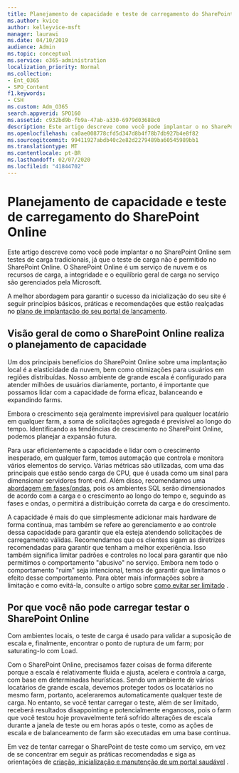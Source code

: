 ```yaml
---
title: Planejamento de capacidade e teste de carregamento do SharePoint Online
ms.author: kvice
author: kelleyvice-msft
manager: laurawi
ms.date: 04/10/2019
audience: Admin
ms.topic: conceptual
ms.service: o365-administration
localization_priority: Normal
ms.collection:
- Ent_O365
- SPO_Content
f1.keywords:
- CSH
ms.custom: Adm_O365
search.appverid: SPO160
ms.assetid: c932bd9b-fb9a-47ab-a330-6979d03688c0
description: Este artigo descreve como você pode implantar o no SharePoint Online sem executar testes de carga tradicionais, pois ele não é permitido.
ms.openlocfilehash: ca0ae008778cfd5d347d8b4f78b7db927b4e8f82
ms.sourcegitcommit: 99411927abdb40c2e82d2279489ba60545989bb1
ms.translationtype: MT
ms.contentlocale: pt-BR
ms.lasthandoff: 02/07/2020
ms.locfileid: "41844702"
---
```

# <a name="capacity-planning-and-load-testing-sharepoint-online"></a>Planejamento de capacidade e teste de carregamento do SharePoint Online
Este artigo descreve como você pode implantar o no SharePoint Online sem testes de carga tradicionais, já que o teste de carga não é permitido no SharePoint Online. O SharePoint Online é um serviço de nuvem e os recursos de carga, a integridade e o equilíbrio geral de carga no serviço são gerenciados pela Microsoft.
  
A melhor abordagem para garantir o sucesso da inicialização do seu site é seguir princípios básicos, práticas e recomendações que estão realçadas no [plano de implantação do seu portal de lançamento](https://docs.microsoft.com/office365/enterprise/planportallaunchroll-out).

## <a name="overview-of-how-sharepoint-online-performs-capacity-planning"></a>Visão geral de como o SharePoint Online realiza o planejamento de capacidade 
Um dos principais benefícios do SharePoint Online sobre uma implantação local é a elasticidade da nuvem, bem como otimizações para usuários em regiões distribuídas. Nosso ambiente de grande escala é configurado para atender milhões de usuários diariamente, portanto, é importante que possamos lidar com a capacidade de forma eficaz, balanceando e expandindo farms.
  
Embora o crescimento seja geralmente imprevisível para qualquer locatário em qualquer farm, a soma de solicitações agregada é previsível ao longo do tempo. Identificando as tendências de crescimento no SharePoint Online, podemos planejar a expansão futura.
  
Para usar eficientemente a capacidade e lidar com o crescimento inesperado, em qualquer farm, temos automação que controla e monitora vários elementos do serviço. Várias métricas são utilizadas, com uma das principais que estão sendo carga de CPU, que é usada como um sinal para dimensionar servidores front-end. Além disso, recomendamos uma [abordagem em fases/ondas](https://docs.microsoft.com/office365/enterprise/planportallaunchroll-out), pois os ambientes SQL serão dimensionados de acordo com a carga e o crescimento ao longo do tempo e, seguindo as fases e ondas, o permitirá a distribuição correta da carga e do crescimento. 

A capacidade é mais do que simplesmente adicionar mais hardware de forma contínua, mas também se refere ao gerenciamento e ao controle dessa capacidade para garantir que ela esteja atendendo solicitações de carregamento válidas. Recomendamos que os clientes sigam as diretrizes recomendadas para garantir que tenham a melhor experiência. Isso também significa limitar padrões e controles no local para garantir que não permitimos o comportamento "abusivo" no serviço. Embora nem todo o comportamento "ruim" seja intencional, temos de garantir que limitamos o efeito desse comportamento. Para obter mais informações sobre a limitação e como evitá-la, consulte o artigo sobre [como evitar ser limitado](https://docs.microsoft.com/sharepoint/dev/general-development/how-to-avoid-getting-throttled-or-blocked-in-sharepoint-online) .

## <a name="why-you-cannot-load-test-sharepoint-online"></a>Por que você não pode carregar testar o SharePoint Online
Com ambientes locais, o teste de carga é usado para validar a suposição de escala e, finalmente, encontrar o ponto de ruptura de um farm; por saturating-lo com Load. 

Com o SharePoint Online, precisamos fazer coisas de forma diferente porque a escala é relativamente fluida e ajusta, acelera e controla a carga, com base em determinadas heurísticas. Sendo um ambiente de vários locatários de grande escala, devemos proteger todos os locatários no mesmo farm, portanto, aceleraremos automaticamente qualquer teste de carga. No entanto, se você tentar carregar o teste, além de ser limitado, receberá resultados disappointing e potencialmente enganosos, pois o farm que você testou hoje provavelmente terá sofrido alterações de escala durante a janela de teste ou em horas após o teste, como as ações de escala e de balanceamento de farm são executadas em uma base contínua.

Em vez de tentar carregar o SharePoint de teste como um serviço, em vez de se concentrar em seguir as práticas recomendadas e siga as orientações de [criação, inicialização e manutenção de um portal saudável](https://go.microsoft.com/fwlink/?linkid=2105838) .

